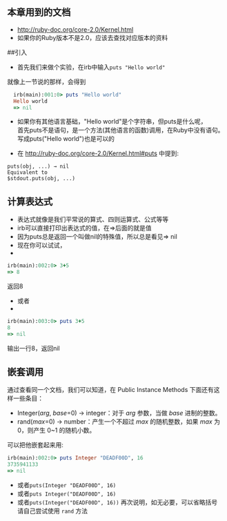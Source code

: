 ## 本章用到的文档
* http://ruby-doc.org/core-2.0/Kernel.html 
* 如果你的Ruby版本不是2.0，应该去查找对应版本的资料

##引入
 * 首先我们来做个实验，在irb中输入`puts "Hello world"`
  
  就像上一节说的那样，会得到

```ruby
  irb(main):001:0> puts "Hello world"
  Hello world
  => nil
```
  
 * 如果你有其他语言基础，"Hello world"是个字符串，但puts是什么呢，<BR>
首先puts不是语句，是一个方法(其他语言的函数)调用，在Ruby中没有语句。<BR>
写成puts("Hello world")也是可以的<BR>

 * 在 http://ruby-doc.org/core-2.0/Kernel.html#puts 中提到: 

```text
puts(obj, ...) → nil
Equivalent to
$stdout.puts(obj, ...)
```

## 计算表达式
* 表达式就像是我们平常说的算式、四则运算式、公式等等
* irb可以直接打印出表达式的值，在=>后面的就是值
* 因为puts总是返回一个叫做nil的特殊值，所以总是看见=> nil
* 现在你可以试试，
* 
```ruby
irb(main):002:0> 3+5
=> 8

```

返回8
* 或者
* 
```ruby
irb(main):003:0> puts 3+5
8
=> nil

```

输出一行8，返回nil

## 嵌套调用
通过查看同一个文档，我们可以知道，在 Public Instance Methods 下面还有这样一些条目：
* Integer(*arg*, *base*=0) → integer：对于 *arg* 参数，当做 *base* 进制的整数。
* rand(*max*=0) → number：产生一个不超过 *max* 的随机整数，如果 *max* 为 0，则产生 0~1 的随机小数。

可以把他嵌套起来用:
```ruby
irb(main):002:0> puts Integer "DEADF00D", 16
3735941133
=> nil
```
* 或者```puts(Integer "DEADF00D", 16)```
* 或者```puts Integer("DEADF00D", 16)```
* 或者```puts(Integer("DEADF00D", 16))```
再次说明，如无必要，可以省略括号<br>
请自己尝试使用 `rand` 方法

   

   
